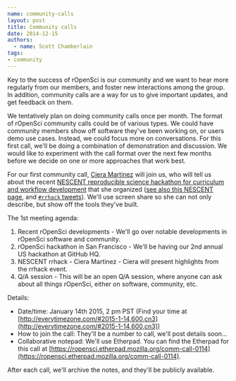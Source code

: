 ```yaml
---
name: community-calls
layout: post
title: Community calls
date: 2014-12-15
authors:
  - name: Scott Chamberlain
tags:
- community
---
```


Key to the success of rOpenSci is our community and we want to hear more regularly from our members, and foster new interactions among the group. In addition, community calls are a way for us to give important updates, and get feedback on them. 

We tentatively plan on doing community calls once per month. The format of rOpenSci community calls could be of various types. We could have community members show off software they've been working on, or users demo use cases. Instead, we could focus more on conversations. For this first call, we'll be doing a combination of demonstration and discussion. We would like to experiment with the call format over the next few months before we decide on one or more approaches that work best.  

For our first community call, [Ciera Martinez][ciera] will join us, who will tell us about the recent [NESCENT reproducible science hackathon for curriculum and workflow development](https://github.com/Reproducible-Science-Curriculum/Reproducible-Science-Hackathon-Dec-08-2014) that she organized ([see also this NESCENT page](http://www.nescent.org/cal/calendar_detail.php?id=1125), and  [`#rrhack` tweets](https://twitter.com/search?q=%23rrhack&src=typd)). We'll use screen share so she can not only describe, but show off the tools they've built.

The 1st meeting agenda:

1. Recent rOpenSci developments - We'll go over notable developments in rOpenSci software and community.
2. rOpenSci hackathon in San Francisco - We'll be having our 2nd annual US hackathon at GitHub HQ.
3. NESCENT rrhack - Ciera Martinez - Ciera will present highlights from the rrhack event.
4. Q/A session - This will be an open Q/A session, where anyone can ask about all things rOpenSci, either on software, community, etc.

Details:

* Date/time: January 14th 2015, 2 pm PST (Find your time at [http://everytimezone.com/#2015-1-14,600,cn3](http://everytimezone.com/#2015-1-14,600,cn3))
* How to join the call: They'll be a number to call, we'll post details soon...
* Collaborative notepad: We'll use Etherpad. You can find the Etherpad for this call at [https://ropensci.etherpad.mozilla.org/comm-call-0114](https://ropensci.etherpad.mozilla.org/comm-call-0114).

After each call, we'll archive the notes, and they'll be publicly available.  

[ciera]: http://cierareports.org/
